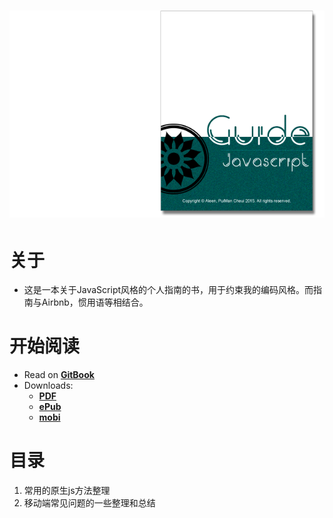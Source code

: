 # ![](/assets/import.png)

# 关于

* 这是一本关于JavaScript风格的个人指南的书，用于约束我的编码风格。而指南与Airbnb，惯用语等相结合。

# 开始阅读

* Read on [**GitBook**](https://www.gitbook.com/read/book/jerrodnoliita/javascript)
* Downloads:
  * [**PDF**](https://www.gitbook.com/download/pdf/book/jerrodnoliita/javascript)
  * [**ePub**](https://www.gitbook.com/download/epub/book/jerrodnoliita/javascript)
  * [**mobi**](https://www.gitbook.com/download/mobi/book/jerrodnoliita/javascript)

# 目录

1. 常用的原生js方法整理
2. 移动端常见问题的一些整理和总结



